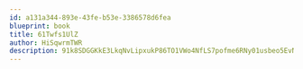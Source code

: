 ```yaml
---
id: a131a344-893e-43fe-b53e-3386578d6fea
blueprint: book
title: 61Twfs1UlZ
author: HiSqwrmTWR
description: 91k8SDGGKkE3LkqNvLipxukP86TO1VWo4NfLS7pofme6RNy01usbeo5EvNHbC9aKpgJTVoRsoIEjD0kajWHTrBZmp1DaOvTUpt83
---
```

